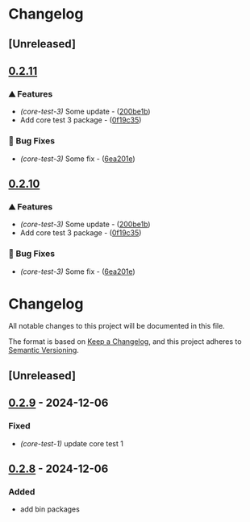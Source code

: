 # Changelog

## [Unreleased]

## [0.2.11](https://github.com/antonbaliasnikov/release-pls-plz/compare/core-libs-v0.2.10...core-libs-v0.2.11)

### ⛰️ Features

- *(core-test-3)* Some update - ([200be1b](https://github.com/antonbaliasnikov/release-pls-plz/commit/200be1b351aa83dac41e67d25f6bfac02ae65a01))
- Add core test 3 package - ([0f19c35](https://github.com/antonbaliasnikov/release-pls-plz/commit/0f19c35b50c5d8473bb29c2537b377dbfe57e8ae))

### 🐛 Bug Fixes

- *(core-test-3)* Some fix - ([6ea201e](https://github.com/antonbaliasnikov/release-pls-plz/commit/6ea201eb3281799bd5e34eb40145e76614f43242))


## [0.2.10](https://github.com/antonbaliasnikov/release-pls-plz/compare/core-libs-v0.2.9...core-libs-v0.2.10)

### ⛰️ Features

- *(core-test-3)* Some update - ([200be1b](https://github.com/antonbaliasnikov/release-pls-plz/commit/200be1b351aa83dac41e67d25f6bfac02ae65a01))
- Add core test 3 package - ([0f19c35](https://github.com/antonbaliasnikov/release-pls-plz/commit/0f19c35b50c5d8473bb29c2537b377dbfe57e8ae))

### 🐛 Bug Fixes

- *(core-test-3)* Some fix - ([6ea201e](https://github.com/antonbaliasnikov/release-pls-plz/commit/6ea201eb3281799bd5e34eb40145e76614f43242))

# Changelog

All notable changes to this project will be documented in this file.

The format is based on [Keep a Changelog](https://keepachangelog.com/en/1.0.0/),
and this project adheres to [Semantic Versioning](https://semver.org/spec/v2.0.0.html).

## [Unreleased]

## [0.2.9](https://github.com/antonbaliasnikov/release-pls-plz/compare/core-libs-v0.2.8...core-libs-v0.2.9) - 2024-12-06

### Fixed

- *(core-test-1)* update core test 1

## [0.2.8](https://github.com/antonbaliasnikov/release-pls-plz/compare/core-libs-v0.2.7...core-libs-v0.2.8) - 2024-12-06

### Added

- add bin packages
